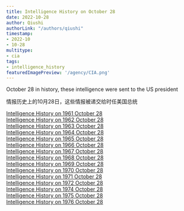 ```yaml
---
title: Intelligence History on October 28
date: 2022-10-28
author: Qiushi 
authorLink: "/authors/qiushi"
timestamp: 
- 2022-10
- 10-28
multitype: 
- cia
tags: 
- intelligence_history
featuredImagePreview: '/agency/CIA.png'
---
```



October 28 in history, these intelligence were sent to the US president

情报历史上的10月28日，这些情报被递交给时任美国总统

<!--more-->







[Intelligence History on 1961 October 28](/dailybrief/1961-10-28)   
[Intelligence History on 1962 October 28](/dailybrief/1962-10-28)   
[Intelligence History on 1963 October 28](/dailybrief/1963-10-28)   
[Intelligence History on 1964 October 28](/dailybrief/1964-10-28)   
[Intelligence History on 1965 October 28](/dailybrief/1965-10-28)   
[Intelligence History on 1966 October 28](/dailybrief/1966-10-28)   
[Intelligence History on 1967 October 28](/dailybrief/1967-10-28)   
[Intelligence History on 1968 October 28](/dailybrief/1968-10-28)   
[Intelligence History on 1969 October 28](/dailybrief/1969-10-28)   
[Intelligence History on 1970 October 28](/dailybrief/1970-10-28)   
[Intelligence History on 1971 October 28](/dailybrief/1971-10-28)   
[Intelligence History on 1972 October 28](/dailybrief/1972-10-28)   
[Intelligence History on 1974 October 28](/dailybrief/1974-10-28)   
[Intelligence History on 1975 October 28](/dailybrief/1975-10-28)   
[Intelligence History on 1976 October 28](/dailybrief/1976-10-28)   
